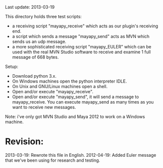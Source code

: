 Last update: 2013-03-19

This directory holds three test scripts:
- a receiving script "mayapy_receive" which acts as our plugin's receiving end.
- a script which sends a message "mayapy_send" acts as MVN which sends us an udp message.
- a more sophisticated receiving script "mayapy_EULER" which can be used with 
  the real MVN Studio software to receive and examine 1 full message of 668 bytes.

Setup:
- Download python 3.x.
- On Windows machines open the python interpreter IDLE.
- On Unix and GNU/Linux machines open a shell. 
- Open and/or execute "mayapy_receive".
- Open and/or execute "mayapy_send", it will send a message to mayapy_receive.
  You can execute mayapy_send as many times as you want to receive new messages.

Note: i've only got MVN Studio and Maya 2012 to work on a Windows machine.


# Revision:
2013-03-19: Rewrote this file in English.
2012-04-19: Added Euler message that we've been using for research and testing.
